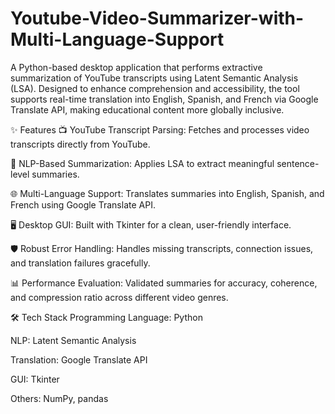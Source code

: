# Youtube-Video-Summarizer-with-Multi-Language-Support

A Python-based desktop application that performs extractive summarization of YouTube transcripts using Latent Semantic Analysis (LSA). Designed to enhance comprehension and accessibility, the tool supports real-time translation into English, Spanish, and French via Google Translate API, making educational content more globally inclusive.

✨ Features
📺 YouTube Transcript Parsing: Fetches and processes video transcripts directly from YouTube.

🧠 NLP-Based Summarization: Applies LSA to extract meaningful sentence-level summaries.

🌐 Multi-Language Support: Translates summaries into English, Spanish, and French using Google Translate API.

🖥️ Desktop GUI: Built with Tkinter for a clean, user-friendly interface.

🛡️ Robust Error Handling: Handles missing transcripts, connection issues, and translation failures gracefully.

📊 Performance Evaluation: Validated summaries for accuracy, coherence, and compression ratio across different video genres.

🛠️ Tech Stack
Programming Language: Python

NLP: Latent Semantic Analysis

Translation: Google Translate API

GUI: Tkinter

Others: NumPy, pandas
